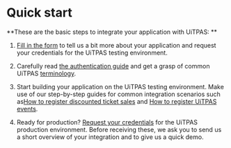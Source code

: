 # Quick start

\*\*These are the basic steps to integrate your application with UiTPAS:
\*\*

1.  [Fill in the form](https://forms.gle/NcAjVQv1jvEwKzAC9) to tell us a bit more about your application and request your credentials for the UiTPAS testing environment.

2.  Carefully read [the authentication guide](https://publiq.stoplight.io/docs/authentication/docs/methods.md) and get a grasp of common UiTPAS [terminology](./terminology.md).

3.  Start building your application on the UiTPAS testing environment.
    Make use of our step-by-step guides for common integration scenarios
    such as[How to register discounted ticket sales](./registering-ticket-sales.md) and [How to register UiTPAS events](./registering-events.md).

4.  Ready for production? [Request your credentials](https://forms.gle/CDdJfmeuNocYPSRc9) for the UiTPAS production environment. Before receiving these, we ask you to send us a short overview of your integration and to give us a quick demo.
